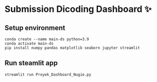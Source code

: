 # Submission Dicoding  Dashboard ✨

## Setup environment
```
conda create --name main-ds python=3.9
conda activate main-ds
pip install numpy pandas matplotlib seaborn jupyter streamlit
```

## Run steamlit app
```
streamlit run Proyek_Dashboard_Nugie.py
```
